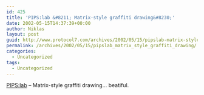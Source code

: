 ```yaml
---
id: 425
title: 'PIPS:lab &#8211; Matrix-style graffiti drawing&#8230;'
date: 2002-05-15T14:37:39+00:00
author: Niklas
layout: post
guid: http://www.protocol7.com/archives/2002/05/15/pipslab-matrix-style-graffiti-drawing/
permalink: /archives/2002/05/15/pipslab_matrix_style_graffiti_drawing/
categories:
  - Uncategorized
tags:
  - Uncategorized
---
```

<div class='microid-91742385de3f23b6aebbae1572596c2a3b5acb91'>
  <p>
    <a href="http://www.pipslab.nl/graf/">PIPS:lab</a> &#8211; Matrix-style graffiti drawing&#8230; beatiful.
  </p>
</div>